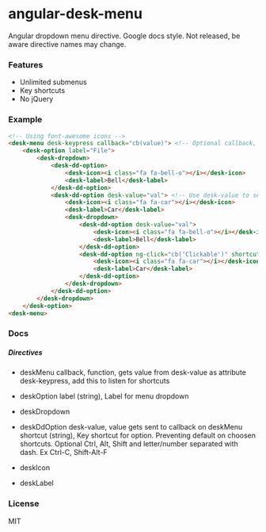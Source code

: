 # angular-desk-menu

Angular dropdown menu directive. Google docs style. 
Not released, be aware directive names may change.

### Features
- Unlimited submenus
- Key shortcuts
- No jQuery

### Example

```html
<!-- Using font-awesome icons -->
<desk-menu desk-keypress callback="cb(value)"> <!-- Optional callback, either use regular ng-click -->
	<desk-option label="File">
		<desk-dropdown>
			<desk-dd-option>
				<desk-icon><i class="fa fa-bell-o"></i></desk-icon>
				<desk-label>Bell</desk-label>
			</desk-dd-option>
			<desk-dd-option desk-value="val"> <!-- Use desk-value to send val to callback on click -->
				<desk-icon><i class="fa fa-car"></i></desk-icon>
				<desk-label>Car</desk-label>
				<desk-dropdown>
					<desk-dd-option desk-value="val">
						<desk-icon><i class="fa fa-bell-o"></i></desk-icon>
						<desk-label>Bell</desk-label>
					</desk-dd-option>
					<desk-dd-option ng-click="cb('Clickable')" shortcut="Ctrl-C"> <!-- Register shortcut -->
						<desk-icon><i class="fa fa-car"></i></desk-icon>
						<desk-label>Car</desk-label>
					</desk-dd-option>
				</desk-dropdown>
			</desk-dd-option>
		</desk-dropdown>
	</desk-option>
<desk-menu>
```

### Docs

##### Directives

- deskMenu 
	callback, function, gets value from desk-value as attribute
	desk-keypress, add this to listen for shortcuts

- deskOption
	label (string), Label for menu dropdown

- deskDropdown

- deskDdOption
	desk-value, value gets sent to callback on deskMenu
	shortcut (string), Key shortcut for option. Preventing default on choosen shortcuts. Optional Ctrl, Alt, Shift and letter/number separated with dash. Ex Ctrl-C, Shift-Alt-F

- deskIcon
	
- deskLabel


### License

MIT




